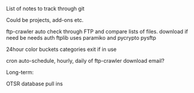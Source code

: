 List of notes to track through git

Could be projects, add-ons etc.

ftp-crawler
    auto check through FTP and compare lists of files.
    download if need be
    needs auth
    ftplib
        uses paramiko and pycrypto
    pysftp

24hour
    color buckets
    categories
    exit if in use

cron 
    auto-schedule, hourly, daily of ftp-crawler
    download email?

Long-term:

OTSR
    database
    pull ins